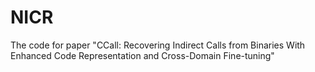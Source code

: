 # NICR
The code for paper "CCall: Recovering Indirect Calls from Binaries With Enhanced Code Representation and Cross-Domain Fine-tuning"
